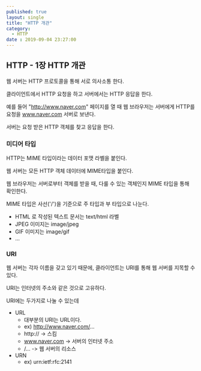 ```yaml
---
published: true
layout: single
title: "HTTP 개관"
category:
  - HTTP
date : 2019-09-04 23:27:00
---
```


## HTTP - 1장 HTTP 개관

웹 서버는 HTTP 프로토콜을 통해 서로 의사소통 한다.

클라이언트에서 HTTP 요청을 하고 서버에서는 HTTP 응답을 한다.

예를 들어 "http://www.naver.com" 페이지를 열 때 웹 브라우저는 서버에게 HTTP를 요청을 www.naver.com 서버로 보낸다.

서버는 요청 받은 HTTP 객체를 찾고 응답을 한다.



### 미디어 타입

HTTP는 MIME 타입이라는 데이터 포맷 라벨을 붙인다.

웹 서버는 모든 HTTP 객체 데이터에 MIME타입을 붙인다.

웹 브라우저는 서버로부터 객체를 받을 때, 다룰 수 있는 객체인지 MIME 타입을 통해 확인한다.

MIME 타입은 사선('/')을 기준으로 주 타입과 부 타입으로 나눈다.

- HTML 로 작성된 텍스트 문서는 text/html 라벨
- JPEG 이미지는 image/jpeg
- GIF 이미지는 image/gif
- ...



### URI

웹 서버는 각자 이름을 갖고 있기 때문에, 클라이언트는 URI를 통해 웹 서버를 지목할 수 있다.

URI는 인터넷의 주소와 같은 것으로 고유하다.

URI에는 두가지로 나눌 수 있는데

- URL
  - 대부분의 URI는 URL이다.
  - ex) http://www.naver.com/...
  - http:// -> 스킴
  - www.naver.com -> 서버의 인터넷 주소
  - /... -> 웹 서버의 리소스
- URN
  - ex) urn:ietf:rfc:2141



